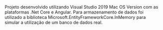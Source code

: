 ﻿Projeto desenvolvido utilizando Visual Studio 2019 Mac OS Version com as plataformas .Net Core e Angular. Para armazenamento de dados foi utilizado a biblioteca Microsoft.EntityFrameworkCore.InMemory para simular a utilização de um banco de dados real.